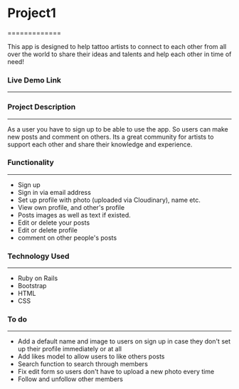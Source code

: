 # Project1
=============

This app is designed to help tattoo artists to connect to each other from all over the world to share their ideas and talents and help each other in time of need!

### Live Demo Link
-----------------------------------------------------



### Project Description
-----------------------------------------------------

As a user you have to sign up to be able to use the app. So users can make new posts and comment on others. Its a great community for artists to support each other and share their knowledge and experience.

### Functionality
-----------------------------------------------------

* Sign up
* Sign in via email address
* Set up profile with photo (uploaded via Cloudinary), name etc.
* View own profile, and other's profile
* Posts images as well as text if existed.
* Edit or delete your posts
* Edit or delete profile
* comment on other people's posts


### Technology Used
------------------------------------------------------

* Ruby on Rails
* Bootstrap
* HTML
* CSS

### To do
------------------------------------------------------

* Add a default name and image to users on sign up in case they don't set up their profile immediately or at all
* Add likes model to allow users to like others posts
* Search function to search through members
* Fix edit form so users don't have to upload a new photo every time
* Follow and unfollow other members
